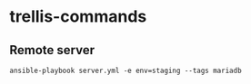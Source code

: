 # trellis-commands

## Remote server
```ansible-playbook server.yml -e env=staging --tags mariadb```
